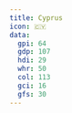 ```yaml
---
title: Cyprus
icon: 🇨🇾
data:
  gpi: 64
  gdp: 107
  hdi: 29
  whr: 50
  col: 113
  gci: 16
  gfs: 30
---
```


